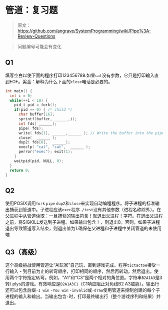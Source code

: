 # 管道：复习题

> 原文：<https://github.com/angrave/SystemProgramming/wiki/Pipe%3A-Review-Questions>

> 问题编号可能会有变化

## Q1

填写空白以使下面的程序打印123456789.如果`cat`没有参数，它只是打印输入直到EOF。奖金：解释为什么下面的`close`电话是必要的。

```c
int main() {
  int i = 0;
  while(++i < 10) {
    pid_t pid = fork();
    if(pid == 0) { /* child */
      char buffer[16];
      sprintf(buffer, ______,i);
      int fds[ ______];
      pipe( fds);
      write( fds[1], ______,______ ); // Write the buffer into the pipe
      close(  ______ );
      dup2( fds[0],  ______);
      execlp( "cat", "cat",  ______ );
      perror("exec"); exit(1);
    }
    waitpid(pid, NULL, 0);
  }
  return 0;
}
```

## Q2

使用POSIX调用`fork` `pipe` `dup2`和`close`来实现自动编程程序。将子进程的标准输出捕获到管道中。子进程应该`exec`程序`./test`没有其他参数（进程名称除外）。在父进程中从管道读取：一旦捕获的输出包含！就退出父进程！字符。在退出父进程之前，将SIGKILL发送到子进程。如果输出包含！，则退出0。否则，如果子进程退出导致管道写入结束，则退出值为1.确保在父进程和子进程中关闭管道的未使用端

## Q3（高级）

这个高级挑战使用管道让“AI玩家”自己玩，直到游戏完成。程序`tictactoe`接受一行输入 - 到目前为止的转弯顺序，打印相同的顺序，然后再转动，然后退出。使用两个字符指定转弯。例如，“A1”和“C3”是两个相对的角位置。字符串`B2A1A3`是3转/ plys的游戏。有效响应是`B2A1A3C1`（C1响应阻止对角线B2 A3威胁）。输出行还可以包含后缀`-I win` `-You win` `-invalid`或`-draw`使用管道来控制创建的每个子进程的输入和输出。当输出包含`-`时，打印最终输出行（整个游戏序列和结果）并退出。